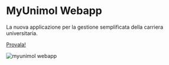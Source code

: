MyUnimol Webapp
===============

La nuova applicazione per la gestione semplificata della carriera universitaria.

[Provala!](https://teammolise.rocks)

![myunimol webapp](https://cloud.githubusercontent.com/assets/1915989/6943265/1fbfc87a-d88d-11e4-831b-efdd207f7122.png)
